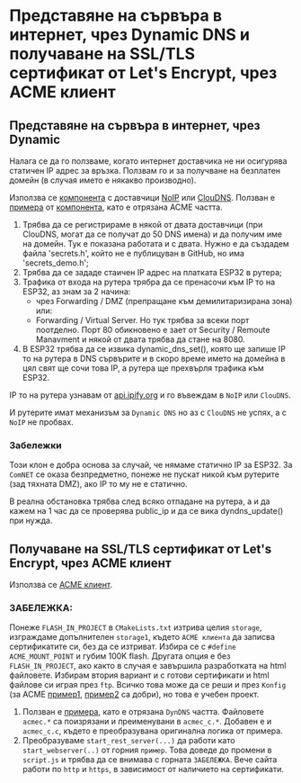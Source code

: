 # Представяне на сървъра в интернет, чрез Dynamic DNS и получаване на SSL/TLS сертификат от Let's Encrypt, чрез ACME клиент

## Представяне на сървъра в интернет, чрез Dynamic

Налага се да го ползваме, когато интернет доставчика не ни осигурява статичен IP адрес за връзка. Ползвам го и за получване на безплатен домейн (в случая името е някакво производно).

Използва се [компонента](https://components.espressif.com/components/dannybackx/dyndns/versions/0.0.3) с доставчици [NoIP](https://www.noip.com/) или [ClouDNS](https://www.cloudns.net/main/). Ползван е [примера](https://sourceforge.net/p/esp32-acme-client/code/HEAD/tree/trunk/examples/standalone/) от [компонента](https://components.espressif.com/components/dannybackx/acmeclient/versions/0.1.0), като е отрязана ACME частта.

1. Трябва да се регистрираме в някой от двата доставчици (при ClouDNS, могат да се получат до 50 DNS имена) и да получим име на домейн. Тук е показана работата и с двата. Нужно е да създадем файла 'secrets.h', който не е публицуван в GitHub, но има 'secrets_demo.h';
2. Трябва да се зададе стаичен IP адрес на платката ESP32 в рутера;
3. Трафика от входа на рутера трябра да се пренасочи към IP то на ESP32, аз знам за 2 начина:
    - чрез Forwarding / DMZ (препращане към демилитаризирана зона) или:
    - Forwarding / Virtual Server. Но тук трябва за всеки порт поотделно. Порт 80 обикновено е зает от Security / Remoute Manavment и някой от двата трябва да стане на 8080.
4. В ESP32 трябва да се извика dynamic_dns_set(), която ще запише IP то на рутера в DNS сървърите и в скоро време името на домейна в цял свят ще сочи това IP, а рутера ще прехвърля трафика към ESP32.

IP то на рутера узнавам от [api.ipify.org](https://api.ipify.org/) и го въвеждам в `NoIP` или `ClouDNS`.  

И рутерите имат механизъм за `Dynamic DNS` но аз с `ClouDNS` не успях, а с `NoIP` не пробвах.

### Забележки

Този клон е добра основа за случай, че нямаме статично IP за ESP32. За `ComNET` се оказа безпредметно, понеже не пускат никой към рутерите (зад тяхната DMZ), ако IP то му не е статично.

В реална обстановка трябва след всяко отпадане на рутера, а и да кажем на 1 час да се проверява public_ip и да се вика dyndns_update() при нужда.

## Получаване на SSL/TLS сертификат от Let's Encrypt, чрез ACME клиент

Използва се [ACME клиент](https://components.espressif.com/components/dannybackx/acmeclient/versions/0.1.0).

### **ЗАБЕЛЕЖКА:**

Понеже `FLASH_IN_PROJECT` в `CMakeLists.txt` изтрива целия `storage`, изграждаме допълнителен `storage1`, където `ACME клиента` да записва сертификатите си, без да се изтриват. Избира се с `#define ACME_MOUNT_POINT` и губим 100K flash. Другата опция е без `FLASH_IN_PROJECT`, ако както в случая е завършила разработката на html файловете. Избирам втория вариант и с готови сертификати и html файлове си играя през `ftp`. Всичко това може да се реши и през `Konfig` (за ACME [пример1](/managed_components/dannybackx__acmeclient/examples/standalone/main/Kconfig), [пример2](/managed_components/dannybackx__acmeclient/examples/framework/main/Kconfig) са добри), но това е учебен проект.

1. Ползван е [примера](https://sourceforge.net/p/esp32-acme-client/code/HEAD/tree/trunk/examples/standalone/), като е отрязана `DynDNS` частта. Файловете `acmec.*` са поизрязани и преименувани в `acmec_c.*`. Добавен е и `acmec_c.c`, където е преобразувана оригинална логика от примера.
2. Преобразуваме `start_rest_server(...)` да работи като `start_webserver(..)` от горния `пример`. Това доведе до промени в `script.js` и трябва да се внимава с горната `ЗАБЕЛЕЖКА`. Вече сайта работи по `http` и `https`, в зависимост от наличието на сертификати.
